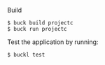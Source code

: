 Build
```
$ buck build projectc 
$ buck run projectc
```

Test the application by running:
```
$ buckl test
```
